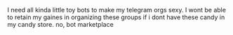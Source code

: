 
I need all kinda little toy bots to make my telegram orgs sexy. I wont be able to retain my gaines in organizing these groups if i dont have these candy in my candy store. no, bot marketplace
